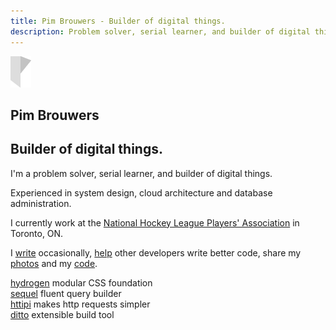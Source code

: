 ```yaml
---
title: Pim Brouwers - Builder of digital things.
description: Problem solver, serial learner, and builder of digital things.
---
```

<a class="logo" href="/">
  <img src="/img/logo.png" alt="Personal logo">
</a>

<section class="section h-full h-flex h-flex-column h-flex-justify-center h-text-center">
  <div class="stage">
    <h1 class="title">Pim Brouwers</h1>
    <h2 class="subtitle">Builder of digital things.</h2>
  </div>
</section>

<section class="section h-full h-flex h-flex-column h-flex-justify-center">
  <div class="stage emphasize">
  <p>I'm a <span class="keyword">problem solver</span>, serial <span class="keyword">learner</span>, and <span class="keyword">builder</span> of digital things.</p>
  
  <p>Experienced in <span class="keyword">system design</span>, <span class="keyword">cloud architecture</span> and <span class="keyword">database administration</span>.</p>
  
  <p>I currently work at the <a class="keyword" href="https://www.nhlpa.com" target="_blank">National Hockey League Players' Association</a> in Toronto, ON.</p>
    <p>I <a class="keyword" href="https://www.linkedin.com/in/mpbrouwers/detail/recent-activity/posts/" target="_blank">write</a> occasionally, <a class="keyword" href="https://stackoverflow.com/search?q=user%3A2421277" target="_blank">help</a> other developers write better code, share my <a class="keyword" href="https://500px.com/mathijspim" target="_blank">photos</a> and my <a class="keyword" href="https://github.com/pimbrouwers" target="_blank">code</a>.
  </div>
</section>


<section class="section h-full h-flex h-flex-column h-flex-justify-center">
  <div class="stage">
    <div class="project-title">
      <a title="Hydrogen - modular CSS foundation" href="https://pimbrouwers.github.io/hydrogen/" target="_blank">hydrogen</a>
      <span class="project-description">modular CSS foundation</span>
    </div>          
    <div class="project-title">
      <a title="Sequel - fluent query builder" href="https://github.com/pimbrouwers/sequel" target="_blank">sequel</a>
      <span class="project-description">fluent query builder</span>
    </div>
    <div class="project-title">
      <a title="Httipi - makes HTTP requests easier" href="https://github.com/pimbrouwers/httipi" target="_blank">httipi</a>
      <span class="project-description">makes http requests simpler</span>
    </div>
    <div class="project-title">
      <a title="Ditto - extensible build tool" href="https://github.com/pimbrouwers/ditto" target="_blank">ditto</a>
      <span class="project-description">extensible build tool</span>
    </div>
  </div>
</section>